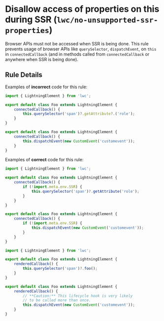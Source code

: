 # Disallow access of properties on this during SSR (`lwc/no-unsupported-ssr-properties`)

Browser APIs must not be accessed when SSR is being done. This rule prevents usage of browser APIs like `querySelector`,
`dispatchEvent`, on `this` in `connectedCallback` (and in methods called from `connectedCallback` or anywhere when
SSR is being done).

## Rule Details

Examples of **incorrect** code for this rule:

```js
import { LightningElement } from 'lwc';

export default class Foo extends LightningElement {
    connectedCallback() {
        this.querySelector('span')?.getAttribute?.('role');
    }
}

export default class Foo extends LightningElement {
    connectedCallback() {
        this.dispatchEvent(new CustomEvent('customevent'));
    }
}
```

Examples of **correct** code for this rule:

```js
import { LightningElement } from 'lwc';

export default class Foo extends LightningElement {
    connectedCallback() {
        if (!import.meta.env.SSR) {
            this.querySelector('span')?.getAttribute('role');
        }
    }
}

export default class Foo extends LightningElement {
    connectedCallback() {
        if (!import.meta.env.SSR) {
            this.dispatchEvent(new CustomEvent('customevent'));
        }
    }
}
```

```js
import { LightningElement } from 'lwc';

export default class Foo extends LightningElement {
    renderedCallback() {
        this.querySelector('span')?.foo();
    }
}

export default class Foo extends LightningElement {
    renderedCallback() {
        // **Caution:** This lifecycle hook is very likely
        // to be called more than once.
        this.dispatchEvent(new CustomEvent('customevent'));
    }
}
```
